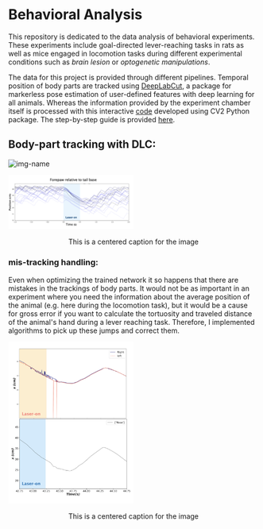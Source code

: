 # Behavioral Analysis


This repository is dedicated to the data analysis of behavioral experiments. These experiments include goal-directed lever-reaching tasks in rats as well as mice engaged in locomotion tasks during different experimental conditions such as *brain lesion* or *optogenetic manipulations*. 

The data for this project is provided through different pipelines. Temporal position of body parts are tracked using [DeepLabCut](https://github.com/DeepLabCut/DeepLabCut), a package for markerless pose estimation of user-defined features with deep learning for all animals. Whereas the information provided by the experiment chamber itself is processed with this interactive [code](https://github.com/Shiva-A-Lindi/Behavioral-Analysis/LED_detection) developed using CV2 Python package. The step-by-step guide is provided [here]().


## Body-part tracking with DLC:


<p align="left">
  <img alt="img-name" src=https://github.com/Shiva-A-Lindi/Behavioral-Analysis/blob/media/Locomotion_DLC_and_plot.gif width="50%" height="50%">
</p>


<p align="left">
  <img alt="img-name" src=https://github.com/Shiva-A-Lindi/Behavioral-Analysis/blob/media/Forpaw.png width="50%" height="50%">
  <p align="center">This is a centered caption for the image<p align="center">
</p>

### mis-tracking handling:

Even when optimizing the trained network it so happens that there are mistakes in the trackings of body parts. It would not be as important in an experiment where you need the information about the average position of the animal (e.g. here during the locomotion task), but it would be a cause for gross error if you want to calculate the tortuosity and traveled distance of the animal's hand during a lever reaching task. Therefore, I implemented algorithms to pick up these jumps and correct them.


<p align="left">
  <img alt="img-name" src=https://github.com/Shiva-A-Lindi/Behavioral-Analysis/blob/media/mis_tracking_locomotion.png width="50%" height="50%">
  <p align="center">This is a centered caption for the image<p align="center">
</p>
